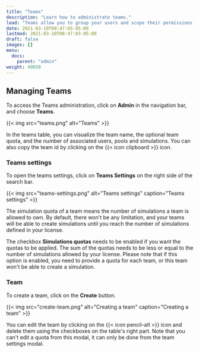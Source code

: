 ```yaml
---
title: "Teams"
description: "Learn how to administrate teams."
lead: "Teams allow you to group your users and scope their permissions accordingly."
date: 2021-03-10T08:47:03-05:00
lastmod: 2021-03-10T08:47:03-05:00
draft: false
images: []
menu:
  docs:
    parent: "admin"
weight: 40020
---
```


## Managing Teams

To access the Teams administration, click on **Admin** in the navigation bar, and choose **Teams**.

{{< img src="teams.png" alt="Teams" >}}

In the teams table, you can visualize the team name, the optional team quota, and the number of associated users, pools and simulations.
You can also copy the team id by clicking on the {{< icon clipboard >}} icon.

### Teams settings

To open the teams settings, click on **Teams Settings** on the right side of the search bar.

{{< img src="teams-settings.png" alt="Teams settings" caption="Teams settings" >}}

The simulation quota of a team means the number of simulations a team is allowed to own. By default, there won't be any limitation, and your teams will be able to create simulations until you reach the number of simulations defined in your license.

The checkbox **Simulations quotas** needs to be enabled if you want the quotas to be applied. The sum of the quotas needs to be less or equal to the number of simulations allowed by your license. Please note that if this option is enabled, you need to provide a quota for each team, or this team won't be able to create a simulation.

### Team

To create a team, click on the **Create** button.

{{< img src="create-team.png" alt="Creating a team" caption="Creating a team" >}}

You can edit the team by clicking on the {{< icon pencil-alt >}} icon and delete them using the checkboxes on the table's right part.
Note that you can't edit a quota from this modal, it can only be done from the team settings modal.
